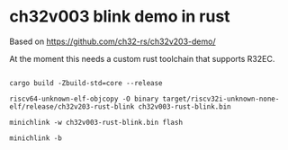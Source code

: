 # ch32v003 blink demo in rust

Based on https://github.com/ch32-rs/ch32v203-demo/

At the moment this needs a custom rust toolchain that supports R32EC.


```shell

cargo build -Zbuild-std=core --release

riscv64-unknown-elf-objcopy -O binary target/riscv32i-unknown-none-elf/release/ch32v203-rust-blink ch32v003-rust-blink.bin

minichlink -w ch32v003-rust-blink.bin flash

minichlink -b

```

